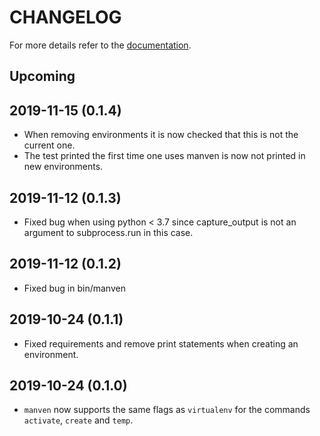 CHANGELOG
=========

For more details refer to the [documentation](https://acksld.github.io/manven/).

Upcoming
--------

2019-11-15 (0.1.4)
------------------
* When removing environments it is now checked that this is not the current one.
* The test printed the first time one uses manven is now not printed in new environments.

2019-11-12 (0.1.3)
------------------
* Fixed bug when using python < 3.7 since capture_output is not an argument to subprocess.run in this case.

2019-11-12 (0.1.2)
------------------
* Fixed bug in bin/manven

2019-10-24 (0.1.1)
------------------
* Fixed requirements and remove print statements when creating an environment.

2019-10-24 (0.1.0)
------------------
* `manven` now supports the same flags as `virtualenv` for the commands `activate`, `create` and `temp`.
